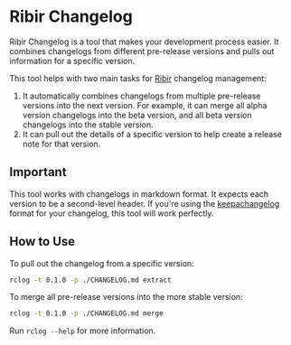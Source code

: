 # Ribir Changelog

Ribir Changelog is a tool that makes your development process easier. It combines changelogs from different pre-release versions and pulls out information for a specific version.

This tool helps with two main tasks for [Ribir](ribir.org) changelog management:

1. It automatically combines changelogs from multiple pre-release versions into the next version. For example, it can merge all alpha version changelogs into the beta version, and all beta version changelogs into the stable version.
2. It can pull out the details of a specific version to help create a release note for that version.

## Important

This tool works with changelogs in markdown format. It expects each version to be a second-level header. If you're using the [keepachangelog](https://keepachangelog.com/en/1.0.0/) format for your changelog, this tool will work perfectly.

## How to Use

To pull out the changelog from a specific version:

```sh
rclog -t 0.1.0 -p ./CHANGELOG.md extract
```

To merge all pre-release versions into the more stable version:

```sh
rclog -t 0.1.0 -p ./CHANGELOG.md merge
```

Run `rclog --help` for more information.